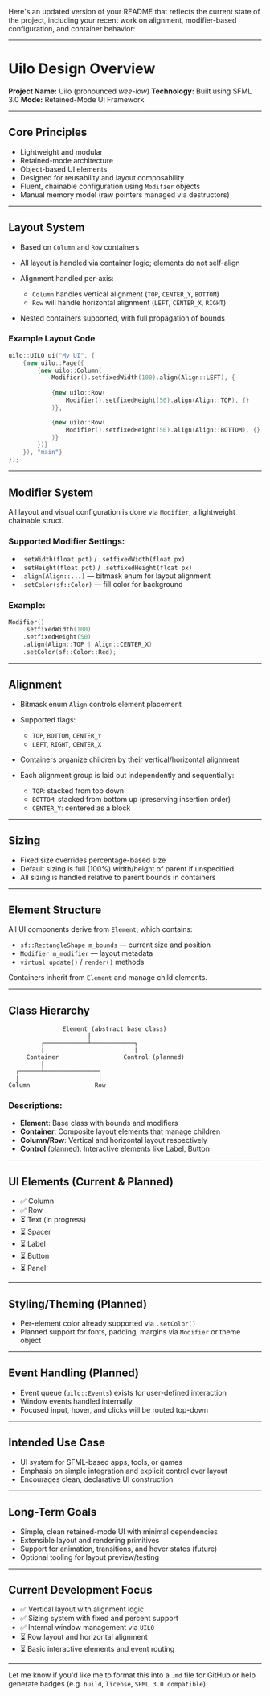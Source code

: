 Here's an updated version of your README that reflects the current state of the project, including your recent work on alignment, modifier-based configuration, and container behavior:

---

# Uilo Design Overview

**Project Name:** Uilo (pronounced *wee-low*)
**Technology:** Built using SFML 3.0
**Mode:** Retained-Mode UI Framework

---

## Core Principles

* Lightweight and modular
* Retained-mode architecture
* Object-based UI elements
* Designed for reusability and layout composability
* Fluent, chainable configuration using `Modifier` objects
* Manual memory model (raw pointers managed via destructors)

---

## Layout System

* Based on `Column` and `Row` containers
* All layout is handled via container logic; elements do not self-align
* Alignment handled per-axis:

  * `Column` handles vertical alignment (`TOP`, `CENTER_Y`, `BOTTOM`)
  * `Row` will handle horizontal alignment (`LEFT`, `CENTER_X`, `RIGHT`)
* Nested containers supported, with full propagation of bounds

### Example Layout Code

```cpp
uilo::UILO ui("My UI", {
    {new uilo::Page({
        {new uilo::Column(
            Modifier().setfixedWidth(100).align(Align::LEFT), {
            
            {new uilo::Row(
                Modifier().setfixedHeight(50).align(Align::TOP), {}
            )},

            {new uilo::Row(
                Modifier().setfixedHeight(50).align(Align::BOTTOM), {}
            )}
        })}
    }), "main"}
});
```

---

## Modifier System

All layout and visual configuration is done via `Modifier`, a lightweight chainable struct.

### Supported Modifier Settings:

* `.setWidth(float pct)` / `.setfixedWidth(float px)`
* `.setHeight(float pct)` / `.setfixedHeight(float px)`
* `.align(Align::...)` — bitmask enum for layout alignment
* `.setColor(sf::Color)` — fill color for background

### Example:

```cpp
Modifier()
    .setfixedWidth(100)
    .setfixedHeight(50)
    .align(Align::TOP | Align::CENTER_X)
    .setColor(sf::Color::Red);
```

---

## Alignment

* Bitmask enum `Align` controls element placement
* Supported flags:

  * `TOP`, `BOTTOM`, `CENTER_Y`
  * `LEFT`, `RIGHT`, `CENTER_X`
* Containers organize children by their vertical/horizontal alignment
* Each alignment group is laid out independently and sequentially:

  * `TOP`: stacked from top down
  * `BOTTOM`: stacked from bottom up (preserving insertion order)
  * `CENTER_Y`: centered as a block

---

## Sizing

* Fixed size overrides percentage-based size
* Default sizing is full (100%) width/height of parent if unspecified
* All sizing is handled relative to parent bounds in containers

---

## Element Structure

All UI components derive from `Element`, which contains:

* `sf::RectangleShape m_bounds` — current size and position
* `Modifier m_modifier` — layout metadata
* `virtual update()` / `render()` methods

Containers inherit from `Element` and manage child elements.

---

## Class Hierarchy

```
               Element (abstract base class)
                      |
         ┌────────────┴────────────┐
         |                         |
     Container                  Control (planned)
         |
  ┌──────┴───────────────┐
  |                      |
Column                  Row
```

### Descriptions:

* **Element**: Base class with bounds and modifiers
* **Container**: Composite layout elements that manage children
* **Column/Row**: Vertical and horizontal layout respectively
* **Control** (planned): Interactive elements like Label, Button

---

## UI Elements (Current & Planned)

* ✅ Column
* ✅ Row
* ⏳ Text (in progress)
* ⏳ Spacer
* ⏳ Label
* ⏳ Button
* ⏳ Panel

---

## Styling/Theming (Planned)

* Per-element color already supported via `.setColor()`
* Planned support for fonts, padding, margins via `Modifier` or theme object

---

## Event Handling (Planned)

* Event queue (`uilo::Events`) exists for user-defined interaction
* Window events handled internally
* Focused input, hover, and clicks will be routed top-down

---

## Intended Use Case

* UI system for SFML-based apps, tools, or games
* Emphasis on simple integration and explicit control over layout
* Encourages clean, declarative UI construction

---

## Long-Term Goals

* Simple, clean retained-mode UI with minimal dependencies
* Extensible layout and rendering primitives
* Support for animation, transitions, and hover states (future)
* Optional tooling for layout preview/testing

---

## Current Development Focus

* ✅ Vertical layout with alignment logic
* ✅ Sizing system with fixed and percent support
* ✅ Internal window management via `UILO`
* ⏳ Row layout and horizontal alignment
* ⏳ Basic interactive elements and event routing

---

Let me know if you'd like me to format this into a `.md` file for GitHub or help generate badges (e.g. `build`, `license`, `SFML 3.0 compatible`).